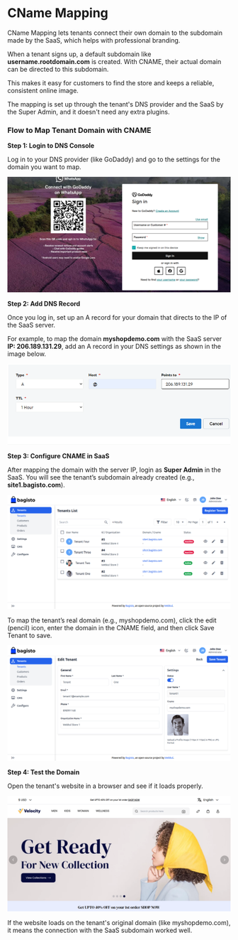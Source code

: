 # CName Mapping

CName Mapping lets tenants connect their own domain to the subdomain made by the SaaS, which helps with professional branding.

When a tenant signs up, a default subdomain like **username.rootdomain.com** is created. With CNAME, their actual domain can be directed to this subdomain.

This makes it easy for customers to find the store and keeps a reliable, consistent online image.

The mapping is set up through the tenant's DNS provider and the SaaS by the Super Admin, and it doesn't need any extra plugins.

### Flow to Map Tenant Domain with CNAME

**Step 1: Login to DNS Console**

Log in to your DNS provider (like GoDaddy) and go to the settings for the domain you want to map.

![Template](../../assets/2.0/images/multi-tenant-ecommerce/1-godaddy.png)

**Step 2: Add DNS Record**

Once you log in, set up an A record for your domain that directs to the IP of the SaaS  server.

For example, to map the domain **myshopdemo.com** with the SaaS server **IP: 206.189.131.29**, add an A record in your DNS settings as shown in the image below.

![Template](../../assets/2.0/images/multi-tenant-ecommerce/2-dns-record.png)

**Step 3: Configure CNAME in SaaS**

After mapping the domain with the server IP, login as **Super Admin** in the SaaS. You will see the tenant’s subdomain already created (e.g., **site1.bagisto.com**).

![Template](../../assets/2.0/images/multi-tenant-ecommerce/3-super-tenants.png)

To map the tenant’s real domain (e.g., myshopdemo.com), click the edit (pencil) icon, enter the domain in the CNAME field, and then click Save Tenant to save. 

![Template](../../assets/2.0/images/multi-tenant-ecommerce/4-edit-tenant.png)

**Step 4: Test the Domain**

Open the tenant's website in a browser and see if it loads properly.

![Template](../../assets/2.0/images/multi-tenant-ecommerce/5-tenant-store.png)

If the website loads on the tenant's original domain (like myshopdemo.com), it means the connection with the SaaS subdomain worked well.

